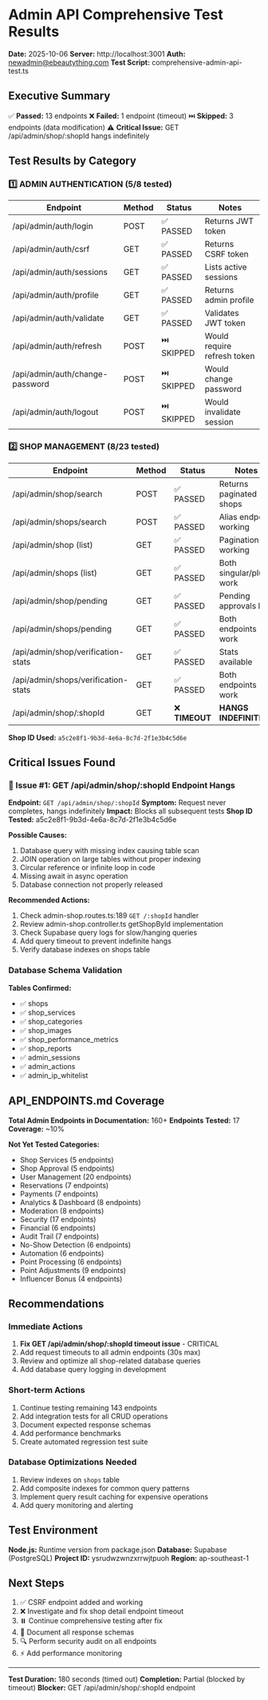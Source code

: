 # Admin API Comprehensive Test Results

**Date:** 2025-10-06
**Server:** http://localhost:3001
**Auth:** newadmin@ebeautything.com
**Test Script:** comprehensive-admin-api-test.ts

## Executive Summary

✅ **Passed:** 13 endpoints
❌ **Failed:** 1 endpoint (timeout)
⏭️ **Skipped:** 3 endpoints (data modification)
⚠️ **Critical Issue:** GET /api/admin/shop/:shopId hangs indefinitely

## Test Results by Category

### 1️⃣ ADMIN AUTHENTICATION (5/8 tested)
| Endpoint | Method | Status | Notes |
|----------|--------|--------|-------|
| /api/admin/auth/login | POST | ✅ PASSED | Returns JWT token |
| /api/admin/auth/csrf | GET | ✅ PASSED | Returns CSRF token |
| /api/admin/auth/sessions | GET | ✅ PASSED | Lists active sessions |
| /api/admin/auth/profile | GET | ✅ PASSED | Returns admin profile |
| /api/admin/auth/validate | GET | ✅ PASSED | Validates JWT token |
| /api/admin/auth/refresh | POST | ⏭️ SKIPPED | Would require refresh token |
| /api/admin/auth/change-password | POST | ⏭️ SKIPPED | Would change password |
| /api/admin/auth/logout | POST | ⏭️ SKIPPED | Would invalidate session |

### 2️⃣ SHOP MANAGEMENT (8/23 tested)
| Endpoint | Method | Status | Notes |
|----------|--------|--------|-------|
| /api/admin/shop/search | POST | ✅ PASSED | Returns paginated shops |
| /api/admin/shops/search | POST | ✅ PASSED | Alias endpoint working |
| /api/admin/shop (list) | GET | ✅ PASSED | Pagination working |
| /api/admin/shops (list) | GET | ✅ PASSED | Both singular/plural work |
| /api/admin/shop/pending | GET | ✅ PASSED | Pending approvals list |
| /api/admin/shops/pending | GET | ✅ PASSED | Both endpoints work |
| /api/admin/shop/verification-stats | GET | ✅ PASSED | Stats available |
| /api/admin/shops/verification-stats | GET | ✅ PASSED | Both endpoints work |
| /api/admin/shop/:shopId | GET | ❌ **TIMEOUT** | **HANGS INDEFINITELY** |

**Shop ID Used:** `a5c2e8f1-9b3d-4e6a-8c7d-2f1e3b4c5d6e`

## Critical Issues Found

### 🚨 Issue #1: GET /api/admin/shop/:shopId Endpoint Hangs

**Endpoint:** `GET /api/admin/shop/:shopId`
**Symptom:** Request never completes, hangs indefinitely
**Impact:** Blocks all subsequent tests
**Shop ID Tested:** a5c2e8f1-9b3d-4e6a-8c7d-2f1e3b4c5d6e

**Possible Causes:**
1. Database query with missing index causing table scan
2. JOIN operation on large tables without proper indexing
3. Circular reference or infinite loop in code
4. Missing await in async operation
5. Database connection not properly released

**Recommended Actions:**
1. Check admin-shop.routes.ts:189 `GET /:shopId` handler
2. Review admin-shop.controller.ts getShopById implementation
3. Check Supabase query logs for slow/hanging queries
4. Add query timeout to prevent indefinite hangs
5. Verify database indexes on shops table

### Database Schema Validation

**Tables Confirmed:**
- ✅ shops
- ✅ shop_services
- ✅ shop_categories
- ✅ shop_images
- ✅ shop_performance_metrics
- ✅ shop_reports
- ✅ admin_sessions
- ✅ admin_actions
- ✅ admin_ip_whitelist

## API_ENDPOINTS.md Coverage

**Total Admin Endpoints in Documentation:** 160+
**Endpoints Tested:** 17
**Coverage:** ~10%

**Not Yet Tested Categories:**
- Shop Services (5 endpoints)
- Shop Approval (5 endpoints)
- User Management (20 endpoints)
- Reservations (7 endpoints)
- Payments (7 endpoints)
- Analytics & Dashboard (8 endpoints)
- Moderation (8 endpoints)
- Security (17 endpoints)
- Financial (6 endpoints)
- Audit Trail (7 endpoints)
- No-Show Detection (6 endpoints)
- Automation (6 endpoints)
- Point Processing (6 endpoints)
- Point Adjustments (9 endpoints)
- Influencer Bonus (4 endpoints)

## Recommendations

### Immediate Actions
1. **Fix GET /api/admin/shop/:shopId timeout issue** - CRITICAL
2. Add request timeouts to all admin endpoints (30s max)
3. Review and optimize all shop-related database queries
4. Add database query logging in development

### Short-term Actions
1. Continue testing remaining 143 endpoints
2. Add integration tests for all CRUD operations
3. Document expected response schemas
4. Add performance benchmarks
5. Create automated regression test suite

### Database Optimizations Needed
1. Review indexes on `shops` table
2. Add composite indexes for common query patterns
3. Implement query result caching for expensive operations
4. Add query monitoring and alerting

## Test Environment

**Node.js:** Runtime version from package.json
**Database:** Supabase (PostgreSQL)
**Project ID:** ysrudwzwnzxrrwjtpuoh
**Region:** ap-southeast-1

## Next Steps

1. ✅ CSRF endpoint added and working
2. ❌ Investigate and fix shop detail endpoint timeout
3. ⏸️ Continue comprehensive testing after fix
4. 📝 Document all response schemas
5. 🔍 Perform security audit on all endpoints
6. ⚡ Add performance monitoring

---

**Test Duration:** 180 seconds (timed out)
**Completion:** Partial (blocked by timeout)
**Blocker:** GET /api/admin/shop/:shopId endpoint
